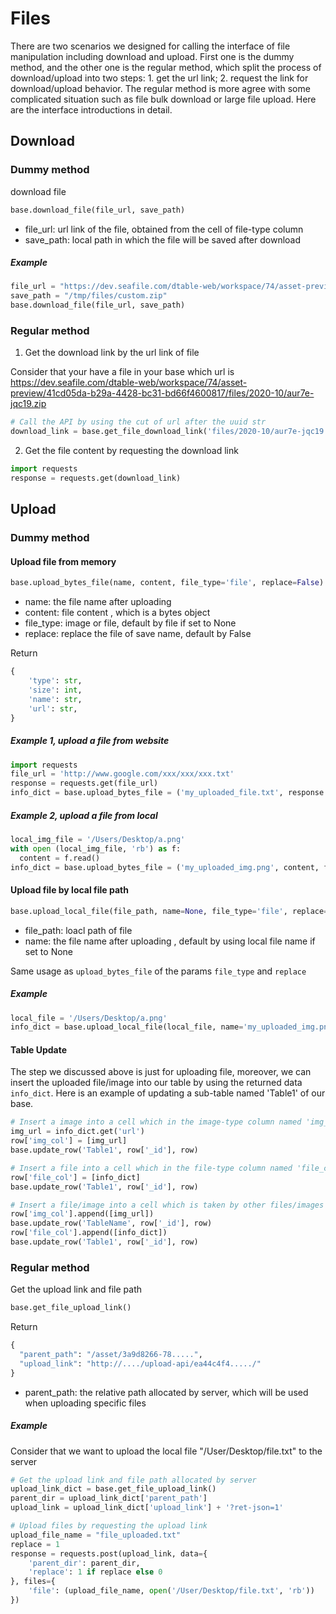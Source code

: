 # Files

There are two scenarios we designed for calling the interface of file manipulation including download and upload. First one is the dummy method, and the other one is the regular method, which split the process of download/upload into two steps: 1. get the url link; 2. request the link for download/upload behavior. The regular method is more agree with some complicated situation such as file bulk download or large file upload. Here are the interface introductions in detail. 

## Download

### Dummy method

download file 

```python
base.download_file(file_url, save_path)
```

* file_url:  url link of the file, obtained from the cell of file-type column
* save_path: local path in which the file will be saved after download

##### Example 

```python
file_url = "https://dev.seafile.com/dtable-web/workspace/74/asset-preview/41cd05da-b29a-4428-bc31-bd66f4600817/files/2020-10/aur7e-jqc19.zip"
save_path = "/tmp/files/custom.zip"
base.download_file(file_url, save_path)
```

### Regular method

1)  Get the download link by the url link of file

Consider that your have a file in your base which url is https://dev.seafile.com/dtable-web/workspace/74/asset-preview/41cd05da-b29a-4428-bc31-bd66f4600817/files/2020-10/aur7e-jqc19.zip

```python
# Call the API by using the cut of url after the uuid str
download_link = base.get_file_download_link('files/2020-10/aur7e-jqc19.zip')
```

2)  Get the file content by requesting the download link

```python
import requests
response = requests.get(download_link)
```

## Upload

### Dummy method

#### Upload file from memory

```python
base.upload_bytes_file(name, content, file_type='file', replace=False)
```

* name: the file name after uploading 
* content:  file content , which is a bytes object
* file_type:  image or file, default by file if set to None
* replace: replace the file of save name,  default by False

Return 

```python
{
    'type': str,  
    'size': int, 
    'name': str, 
    'url': str, 
}
```

##### Example 1, upload a file from website

```python
import requests
file_url = 'http://www.google.com/xxx/xxx/xxx.txt'
response = requests.get(file_url)
info_dict = base.upload_bytes_file = ('my_uploaded_file.txt', response.content)
```

##### Example 2, upload a file from local

```python
local_img_file = '/Users/Desktop/a.png'
with open (local_img_file, 'rb') as f:
  content = f.read()
info_dict = base.upload_bytes_file = ('my_uploaded_img.png', content, file_type='image')
```


#### Upload file by local file path

```python
base.upload_local_file(file_path, name=None, file_type='file', replace=False)
```

* file_path: loacl path of file
* name:  the file name after uploading , default by using local file name if set to None

Same usage as `upload_bytes_file` of the params `file_type` and `replace`

##### Example

```python
local_file = '/Users/Desktop/a.png'
info_dict = base.upload_local_file(local_file, name='my_uploaded_img.png', file_type='image', replace=True)
```

#### Table Update

The step we discussed above is just for uploading file, moreover, we can insert the uploaded file/image into our table by using the returned data `info_dict`.  Here is an example of updating a sub-table named 'Table1' of our base.  

```python
# Insert a image into a cell which in the image-type column named 'img_col'
img_url = info_dict.get('url')
row['img_col'] = [img_url]
base.update_row('Table1', row['_id'], row)

# Insert a file into a cell which in the file-type column named 'file_col'
row['file_col'] = [info_dict]
base.update_row('Table1', row['_id'], row)

# Insert a file/image into a cell which is taken by other files/images
row['img_col'].append([img_url])
base.update_row('TableName', row['_id'], row)
row['file_col'].append([info_dict])
base.update_row('Table1', row['_id'], row)
```

### Regular method

Get the upload link and file path

```python
base.get_file_upload_link()
```

Return

```python
{
  "parent_path": "/asset/3a9d8266-78.....",		
  "upload_link": "http://..../upload-api/ea44c4f4...../"
}
```

* parent_path:  the relative path allocated by server, which will be used when uploading  specific files

##### Example

Consider that we want to upload the local file "/User/Desktop/file.txt" to the server

```python
# Get the upload link and file path allocated by server
upload_link_dict = base.get_file_upload_link()
parent_dir = upload_link_dict['parent_path']
upload_link = upload_link_dict['upload_link'] + '?ret-json=1'

# Upload files by requesting the upload link
upload_file_name = "file_uploaded.txt" 
replace = 1 
response = requests.post(upload_link, data={
    'parent_dir': parent_dir,
    'replace': 1 if replace else 0 
}, files={
    'file': (upload_file_name, open('/User/Desktop/file.txt', 'rb'))
})
```


